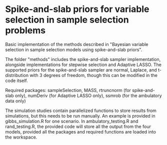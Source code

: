 # Spike-and-slab priors for variable selection in sample selection problems
Basic implementation of the methods described in "Bayesian variable selection in sample selection models using spike-and-slab priors".

The folder "methods" includes the spike-and-slab sampler implementation, alongside implementations for stepwise selection and Adaptive LASSO. The supported priors for the spike-and-slab sampler are normal, Laplace, and t-distribution with 3 degrees of freedom, though this can be modified in the code itself.

Required packages: sampleSelection, MASS, rtruncnorm (for spike-and-slab only), numDeriv (for Adaptive LASSO only), ssmrob (for the ambulatory data only)

The simulation studies contain parallelized functions to store results from simulations, but this needs to be run manually. An example is provided in gibbs_simulation.R for one scenario.
In ambulatory_testing.R and rand_testing.R, the provided code will store all the output from the four models, provided all the packages and required functions are loaded into the workspace.
